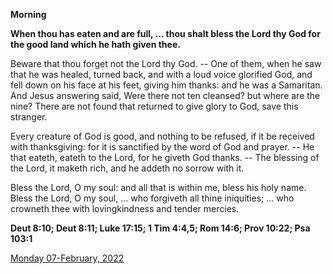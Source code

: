 **Morning**

**When thou has eaten and are full, ... thou shalt bless the Lord thy God for the good land which he hath given thee.**
 
Beware that thou forget not the Lord thy God. -- One of them, when he saw that he was healed, turned back, and with a loud voice glorified God, and fell down on his face at his feet, giving him thanks: and he was a Samaritan. And Jesus answering said, Were there not ten cleansed? but where are the nine? There are not found that returned to give glory to God, save this stranger.
 
Every creature of God is good, and nothing to be refused, if it be received with thanksgiving: for it is sanctified by the word of God and prayer. -- He that eateth, eateth to the Lord, for he giveth God thanks. -- The blessing of the Lord, it maketh rich, and he addeth no sorrow with it.
 
Bless the Lord, O my soul: and all that is within me, bless his holy name. Bless the Lord, O my soul, ... who forgiveth all thine iniquities; ... who crowneth thee with lovingkindness and tender mercies.  

**Deut 8:10; Deut 8:11; Luke 17:15; 1 Tim 4:4,5; Rom 14:6; Prov 10:22; Psa 103:1**

[Monday 07-February, 2022](https://t.me/daily_light)
